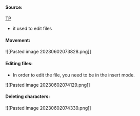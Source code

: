 #### Source:
[TP](https://www.tutorialspoint.com/unix/unix-vi-editor.htm)

* it used to edit files

#### Movement:

![[Pasted image 20230602073828.png]]

#### Editing files:

* In order to edit the file, you need to be in the insert mode.

![[Pasted image 20230602074129.png]]


#### Deleting characters:

![[Pasted image 20230602074339.png]]
